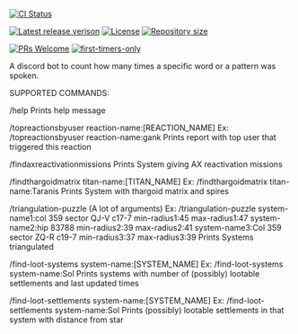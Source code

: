 [![CI Status](https://github.com/Habilya/wordcountingdiscordbotjs/actions/workflows/node.js.yml/badge.svg?branch=master)](https://github.com/Habilya/wordcountingdiscordbotjs/actions/workflows/node.js.yml)

[![Latest release verison](https://img.shields.io/github/v/release/Habilya/wordcountingdiscordbotjs)](https://github.com/Habilya/wordcountingdiscordbotjs/releases)
[![License](https://img.shields.io/github/license/Habilya/wordcountingdiscordbotjs)](https://github.com/Habilya/wordcountingdiscordbotjs/blob/master/LICENSE)
[![Repository size](https://img.shields.io/github/repo-size/Habilya/wordcountingdiscordbotjs)](https://github.com/Habilya/wordcountingdiscordbotjs)

[![PRs Welcome](https://img.shields.io/badge/PRs-welcome-brightgreen.svg?style=flat)](http://makeapullrequest.com)
[![first-timers-only](https://img.shields.io/badge/first--timers--only-friendly-blue.svg?style=flat)](https://www.firsttimersonly.com/)


A discord bot to count how many times a specific word or a pattern was spoken.


SUPPORTED COMMANDS:

/help
Prints help message


/topreactionsbyuser reaction-name:[REACTION_NAME]
Ex: /topreactionsbyuser reaction-name:gank Prints report with top user that triggered this reaction


/findaxreactivationmissions
Prints System giving AX reactivation missions


/findthargoidmatrix titan-name:[TITAN_NAME]
Ex: /findthargoidmatrix titan-name:Taranis Prints System with thargoid matrix and spires


/triangulation-puzzle (A lot of arguments)
Ex: /triangulation-puzzle system-name1:col 359 sector QJ-V c17-7 min-radius1:45 max-radius1:47 system-name2:hip 83788 min-radius2:39 max-radius2:41 system-name3:Col 359 sector ZQ-R c19-7 min-radius3:37 max-radius3:39 Prints Systems triangulated


/find-loot-systems system-name:[SYSTEM_NAME]
Ex: /find-loot-systems system-name:Sol Prints systems with number of (possibly) lootable settlements and last updated times


/find-loot-settlements system-name:[SYSTEM_NAME]
Ex: /find-loot-settlements system-name:Sol Prints (possibly) lootable settlements in that system with distance from star



